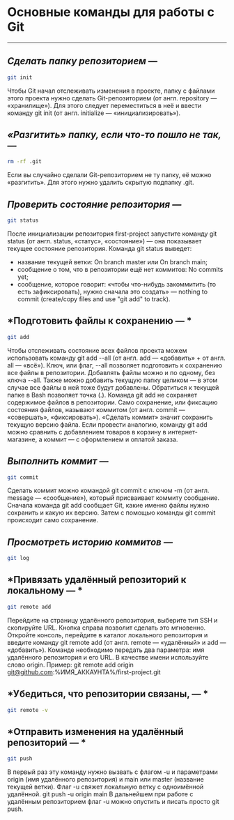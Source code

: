 # Основные команды для работы с Git

---

## *Сделать папку репозиторием* — 
```bash
git init
```

Чтобы Git начал отслеживать изменения в проекте, папку с файлами этого проекта нужно сделать Git-репозиторием (от англ. repository — «хранилище»). 
Для этого следует переместиться в неё и ввести команду git init (от англ. initialize — «инициализировать»).

## *«Разгитить» папку, если что-то пошло не так,* — 
```bash
rm -rf .git
```

Если вы случайно сделали Git-репозиторием не ту папку, её можно «разгитить». Для этого нужно удалить скрытую подпапку .git.

## *Проверить состояние репозитория —* 
```bash
git status
```

После инициализации репозитория first-project запустите команду git status (от англ. status, «статус», «состояние») — она показывает текущее состояние репозитория. 
Команда git status выведет:
* название текущей ветки: On branch master или On branch main;
* сообщение о том, что в репозитории ещё нет коммитов: No commits yet;
* сообщение, которое говорит: «чтобы что-нибудь закоммитить (то есть зафиксировать), нужно сначала это создать» — nothing to commit (create/copy files and use "git add" to track).

## *Подготовить файлы к сохранению — *
```bash
git add
```

Чтобы отслеживать состояние всех файлов проекта можем использовать команду git add --all (от англ. add — «добавить» + от англ. all — «всё»). 
Ключ, или флаг, --all позволяет подготовить к сохранению все файлы в репозитории.
Добавлять файлы можно и по одному, без ключа --all.
Также можно добавить текущую папку целиком — в этом случае все файлы в ней тоже будут добавлены. Обратиться к текущей папке в Bash позволяет точка (.).
Команда git add не сохраняет содержимое файлов в репозитории. Само сохранение, или фиксацию состояния файлов, называют коммитом (от англ. commit — «совершать», «фиксировать»). «Сделать коммит» значит сохранить текущую версию файла.
Если провести аналогию, команду git add можно сравнить с добавлением товаров в корзину в интернет-магазине, а коммит — с оформлением и оплатой заказа.

## *Выполнить коммит —* 
```bash
git commit
```

Сделать коммит можно командой git commit c ключом -m (от англ. message — «сообщение»), который присваивает коммиту сообщение.
Сначала команда git add сообщает Git, какие именно файлы нужно сохранить и какую их версию. Затем с помощью команды git commit происходит само сохранение. 

## *Просмотреть историю коммитов —* 
```bash
git log
```

## *Привязать удалённый репозиторий к локальному — *
```bash
git remote add
```

Перейдите на страницу удалённого репозитория, выберите тип SSH и скопируйте URL. Кнопка справа позволит сделать это мгновенно.
Откройте консоль, перейдите в каталог локального репозитория и введите команду git remote add (от англ. remote — «удалённый» и add — «добавить»).
Команде необходимо передать два параметра: имя удалённого репозитория и его URL. В качестве имени используйте слово origin.
Пример: git remote add origin git@github.com:%ИМЯ_АККАУНТА%/first-project.git 

## *Убедиться, что репозитории связаны, — *
```bash
git remote -v
```

## *Отправить изменения на удалённый репозиторий — *
```bash
git push
```

В первый раз эту команду нужно вызвать с флагом -u и параметрами origin (имя удалённого репозитория) и main или master (название текущей ветки). 
Флаг -u свяжет локальную ветку с одноимённой удалённой. 
git push -u origin main
В дальнейшем при работе с удалённым репозиторием флаг -u можно опустить и писать просто git push.
